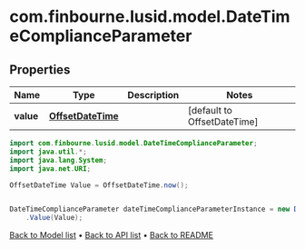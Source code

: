 # com.finbourne.lusid.model.DateTimeComplianceParameter

## Properties

Name | Type | Description | Notes
------------ | ------------- | ------------- | -------------
**value** | [**OffsetDateTime**](OffsetDateTime.md) |  | [default to OffsetDateTime]

```java
import com.finbourne.lusid.model.DateTimeComplianceParameter;
import java.util.*;
import java.lang.System;
import java.net.URI;

OffsetDateTime Value = OffsetDateTime.now();


DateTimeComplianceParameter dateTimeComplianceParameterInstance = new DateTimeComplianceParameter()
    .Value(Value);
```


[Back to Model list](../README.md#documentation-for-models) &#8226; [Back to API list](../README.md#documentation-for-api-endpoints) &#8226; [Back to README](../README.md)

